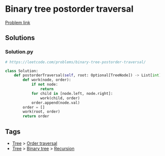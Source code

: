 # Binary tree postorder traversal

[Problem link](https://leetcode.com/problems/binary-tree-postorder-traversal/)

## Solutions


### Solution.py
```py
# https://leetcode.com/problems/binary-tree-postorder-traversal/

class Solution:
    def postorderTraversal(self, root: Optional[TreeNode]) -> List[int]:
        def work(node, order):
            if not node:
                return
            for child in [node.left, node.right]:
                work(child, order)
            order.append(node.val)
        order = []
        work(root, order)
        return order
```
## Tags

* [Tree](/Collections/tree.md#tree) > [Order traversal](/Collections/tree.md#order-traversal)
* [Tree](/Collections/tree.md#tree) > [Binary tree](/Collections/tree.md#binary-tree) > [Recursion](/Collections/tree.md#recursion)
